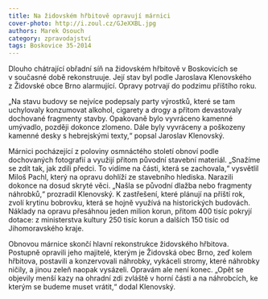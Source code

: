 ```yaml
---
title: Na židovském hřbitově opravují márnici
cover-photo: http://i.zoul.cz/GJeXXBL.jpg
authors: Marek Osouch
category: zpravodajství
tags: Boskovice 35-2014 
---
```


Dlouho chátrající obřadní síň na židovském hřbitově v Boskovicích se v současné době rekonstruuje. Její stav byl podle Jaroslava Klenovského z Židovské obce Brno alarmující. Opravy potrvají do podzimu příštího roku.

„Na stavu budovy se nejvíce podepsaly party výrostků, které se tam uchylovaly konzumovat alkohol, cigarety a drogy a přitom devastovaly dochované fragmenty stavby. Opakovaně bylo vyvráceno kamenné umývadlo, později dokonce zlomeno. Dále byly vyvráceny a poškozeny kamenné desky s hebrejskými texty,“ popsal Jaroslav Klenovský.

Márnici pocházející z poloviny osmnáctého století obnoví podle dochovaných fotografií a využijí přitom původní stavební materiál. „Snažíme se zdít tak, jak zdili předci. To vidíme na části, která se zachovala,“ vysvětlil Miloš Pachl, který na opravu dohlíží ze stavebního hlediska. Narazili dokonce na dosud skryté věci. „Našla se původní dlažba nebo fragmenty náhrobků,“ prozradil Klenovský. K zastřešení, které plánují na příští rok, zvolí krytinu bobrovku, která se hojně využívá na historických budovách. Náklady na opravu přesáhnou jeden milion korun, přitom 400 tisíc pokryjí dotace: z ministerstva kultury 250 tisíc korun a dalších 150 tisíc od Jihomoravského kraje.

Obnovou márnice skončí hlavní rekonstrukce židovského hřbitova. Postupně opravili jeho majitelé, kterým je Židovská obec Brno, zeď kolem hřbitova, postavili a konzervovali náhrobky, vykáceli stromy, které náhrobky ničily, a jinou zeleň naopak vysázeli. Opravám ale není konec. „Opět se objevily menší kazy na ohradní zdi zvláště v horní části a na náhrobcích, ke kterým se budeme muset vrátit,“ dodal Klenovský.